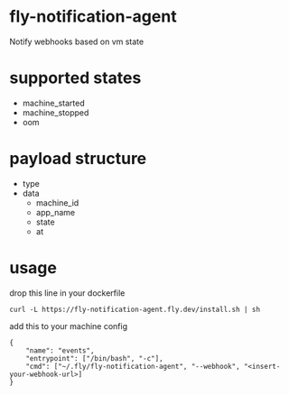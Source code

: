 # fly-notification-agent
Notify webhooks based on vm state

# supported states
- machine_started
- machine_stopped
- oom

# payload structure
- type
- data
    - machine_id
    - app_name
    - state
    - at

# usage
drop this line in your dockerfile 
```
curl -L https://fly-notification-agent.fly.dev/install.sh | sh
```

add this to your machine config
```
{
    "name": "events",
    "entrypoint": ["/bin/bash", "-c"],
    "cmd": ["~/.fly/fly-notification-agent", "--webhook", "<insert-your-webhook-url>]
}
```
